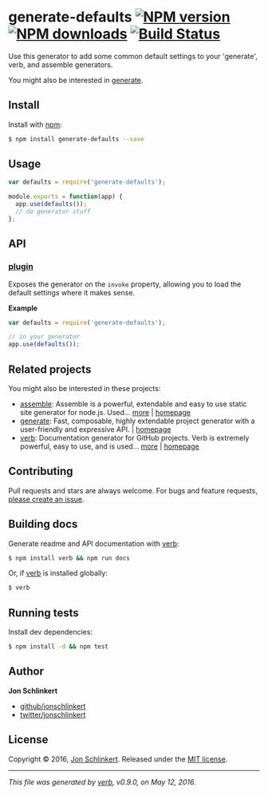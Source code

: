 # generate-defaults [![NPM version](https://img.shields.io/npm/v/generate-defaults.svg?style=flat)](https://www.npmjs.com/package/generate-defaults) [![NPM downloads](https://img.shields.io/npm/dm/generate-defaults.svg?style=flat)](https://npmjs.org/package/generate-defaults) [![Build Status](https://img.shields.io/travis/generate/generate-defaults.svg?style=flat)](https://travis-ci.org/generate/generate-defaults)

Use this generator to add some common default settings to your 'generate', verb, and assemble generators.

You might also be interested in [generate](https://github.com/generate/generate).

## Install

Install with [npm](https://www.npmjs.com/):

```sh
$ npm install generate-defaults --save
```

## Usage

```js
var defaults = require('generate-defaults');

module.exports = function(app) {
  app.use(defaults());
  // do generator stuff
};
```

## API

### [plugin](generator.js#L18)

Exposes the generator on the `invoke` property, allowing you to load the default settings where it makes sense.

**Example**

```js
var defaults = require('generate-defaults');

// in your generator
app.use(defaults());
```

## Related projects

You might also be interested in these projects:

* [assemble](https://www.npmjs.com/package/assemble): Assemble is a powerful, extendable and easy to use static site generator for node.js. Used… [more](https://www.npmjs.com/package/assemble) | [homepage](https://github.com/assemble/assemble)
* [generate](https://www.npmjs.com/package/generate): Fast, composable, highly extendable project generator with a user-friendly and expressive API. | [homepage](https://github.com/generate/generate)
* [verb](https://www.npmjs.com/package/verb): Documentation generator for GitHub projects. Verb is extremely powerful, easy to use, and is used… [more](https://www.npmjs.com/package/verb) | [homepage](https://github.com/verbose/verb)

## Contributing

Pull requests and stars are always welcome. For bugs and feature requests, [please create an issue](https://github.com/generate/generate-defaults/issues/new).

## Building docs

Generate readme and API documentation with [verb](https://github.com/verbose/verb):

```sh
$ npm install verb && npm run docs
```

Or, if [verb](https://github.com/verbose/verb) is installed globally:

```sh
$ verb
```

## Running tests

Install dev dependencies:

```sh
$ npm install -d && npm test
```

## Author

**Jon Schlinkert**

* [github/jonschlinkert](https://github.com/jonschlinkert)
* [twitter/jonschlinkert](http://twitter.com/jonschlinkert)

## License

Copyright © 2016, [Jon Schlinkert](https://github.com/jonschlinkert).
Released under the [MIT license](https://github.com/generate/generate-defaults/blob/master/LICENSE).

***

_This file was generated by [verb](https://github.com/verbose/verb), v0.9.0, on May 12, 2016._